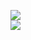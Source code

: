 [![](https://img.shields.io/badge/Made%20With-Github%20Spray-lightgrey.svg?style=for-the-badge&logo=github)](https://github.com/Annihil/github-spray#434)  
[![](https://i.imgur.com/2DrTn0Z.gif)](https://github.com/Annihil/github-spray)